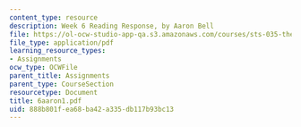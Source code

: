 ```yaml
---
content_type: resource
description: Week 6 Reading Response, by Aaron Bell
file: https://ol-ocw-studio-app-qa.s3.amazonaws.com/courses/sts-035-the-history-of-computing-spring-2004/888b801fea68ba42a335db117b93bc13_6aaron1.pdf
file_type: application/pdf
learning_resource_types:
- Assignments
ocw_type: OCWFile
parent_title: Assignments
parent_type: CourseSection
resourcetype: Document
title: 6aaron1.pdf
uid: 888b801f-ea68-ba42-a335-db117b93bc13
---
```

